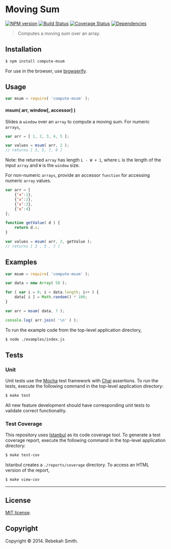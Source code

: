 Moving Sum
===
[![NPM version][npm-image]][npm-url] [![Build Status][travis-image]][travis-url] [![Coverage Status][coveralls-image]][coveralls-url] [![Dependencies][dependencies-image]][dependencies-url]

> Computes a moving sum over an array.


## Installation

``` bash
$ npm install compute-msum
```

For use in the browser, use [browserify](https://github.com/substack/node-browserify).


## Usage

``` javascript
var msum = require( 'compute-msum' );
```

#### msum( arr, window[, accessor] )

Slides a `window` over an `array` to compute a moving sum. For numeric `arrays`,

``` javascript
var arr = [ 1, 2, 3, 4, 5 ];

var values = msum( arr, 2 );
// returns [ 3, 5, 7, 9 ]
```

Note: the returned `array` has length `L - W + 1`, where `L` is the length of the input `array` and `W` is the `window` size. 

For non-numeric `arrays`, provide an accessor `function` for accessing numeric `array` values.

``` javascript
var arr = [
	{‘x’:1},
	{‘x’:2},
	{‘x’:3},
	{‘x’:4}
];

function getValue( d ) {
	return d.x;
}

var values = msum( arr, 2, getValue );
// returns [ 3 , 5 , 7 ]
```


## Examples

``` javascript
var msum = require( 'compute-msum' );

var data = new Array( 50 );

for ( var i = 0; i < data.length; i++ ) {
	data[ i ] = Math.random() * 100;
}

var arr = msum( data, 7 );

console.log( arr.join( '\n' ) );
```

To run the example code from the top-level application directory,

``` bash
$ node ./examples/index.js
```


## Tests

### Unit

Unit tests use the [Mocha](http://mochajs.org) test framework with [Chai](http://chaijs.com) assertions. To run the tests, execute the following command in the top-level application directory:

``` bash
$ make test
```

All new feature development should have corresponding unit tests to validate correct functionality.


### Test Coverage

This repository uses [Istanbul](https://github.com/gotwarlost/istanbul) as its code coverage tool. To generate a test coverage report, execute the following command in the top-level application directory:

``` bash
$ make test-cov
```

Istanbul creates a `./reports/coverage` directory. To access an HTML version of the report,

``` bash
$ make view-cov
```


---
## License

[MIT license](http://opensource.org/licenses/MIT). 


## Copyright

Copyright &copy; 2014. Rebekah Smith.


[npm-image]: http://img.shields.io/npm/v/compute-msum.svg
[npm-url]: https://npmjs.org/package/compute-msum

[travis-image]: http://img.shields.io/travis/compute-io/msum/master.svg
[travis-url]: https://travis-ci.org/compute-io/msum

[coveralls-image]: https://img.shields.io/coveralls/compute-io/msum/master.svg
[coveralls-url]: https://coveralls.io/r/compute-io/msum?branch=master

[dependencies-image]: http://img.shields.io/david/compute-io/msum.svg
[dependencies-url]: https://david-dm.org/compute-io/msum

[dev-dependencies-image]: http://img.shields.io/david/dev/compute-io/msum.svg
[dev-dependencies-url]: https://david-dm.org/dev/compute-io/msum

[github-issues-image]: http://img.shields.io/github/issues/compute-io/msum.svg
[github-issues-url]: https://github.com/compute-io/msum/issues
